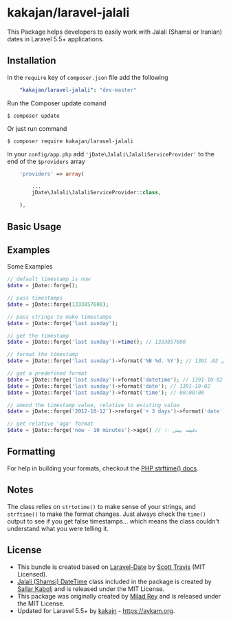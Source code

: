 kakajan/laravel-jalali
======

This Package helps developers to easily work with Jalali (Shamsi or Iranian) dates in Laravel 5.5+ applications.

<a name="installation"></a>
## Installation

In the `require` key of `composer.json` file add the following

```yml
    "kakajan/laravel-jalali": "dev-master"
```

Run the Composer update comand

    $ composer update

Or just run command

    $ composer require kakajan/laravel-jalali


In your `config/app.php` add `'jDate\Jalali\JalaliServiceProvider'` to the end of the `$providers` array

```php
    'providers' => array(

        ...
        jDate\Jalali\JalaliServiceProvider::class,

    ),
```

<a name="basic-usage"></a>
## Basic Usage
## Examples ##

Some Examples

```php
// default timestamp is now
$date = jDate::forge();

// pass timestamps
$date = jDate::forge(1333857600);

// pass strings to make timestamps
$date = jDate::forge('last sunday');

// get the timestamp
$date = jDate::forge('last sunday')->time(); // 1333857600

// format the timestamp
$date = jDate::forge('last sunday')->format('%B %d، %Y'); // دی 02، 1391

// get a predefined format
$date = jDate::forge('last sunday')->format('datetime'); // 1391-10-02 00:00:00
$date = jDate::forge('last sunday')->format('date'); // 1391-10-02
$date = jDate::forge('last sunday')->format('time'); // 00:00:00

// amend the timestamp value, relative to existing value
$date = jDate::forge('2012-10-12')->reforge('+ 3 days')->format('date'); // 1391-07-24

// get relative 'ago' format
$date = jDate::forge('now - 10 minutes')->ago() // ۱۰ دقیقه پیش
```


## Formatting ##

For help in building your formats, checkout the [PHP strftime() docs](http://php.net/manual/en/function.strftime.php).

## Notes ##

The class relies on ``strtotime()`` to make sense of your strings, and ``strftime()`` to make the format changes.  Just always check the ``time()`` output to see if you get false timestamps... which means the class couldn't understand what you were telling it.

## License ##
- This bundle is created based on [Laravel-Date](https://github.com/swt83/laravel-date) by [Scott Travis](https://github.com/swt83) (MIT Licensed).  
- [Jalali (Shamsi) DateTime](https://github.com/sallar/jDateTime) class included in the package is created by [Sallar Kaboli](http://sallar.me) and is released under the MIT License. 
- This package was originally created by [Milad Rey](http://milad.io) and is released under the MIT License.
- Updated for Laravel 5.5+ by [kakajn](https://aybook.ir) - https://aykam.org.
